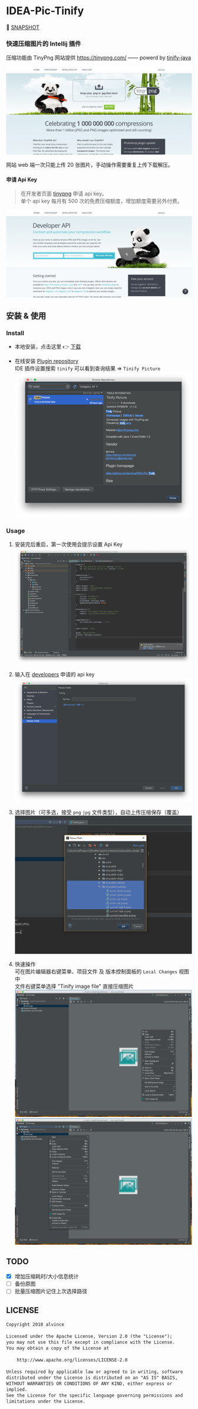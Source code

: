 IDEA-Pic-Tinify
===

🔗 [SNAPSHOT](README-SNAPSHOT.md)  

### 快速压缩图片的 Intellij 插件

压缩功能由 TinyPng 网站提供 https://tinypng.com/ —— powerd by [tinify-java](https://github.com/tinify/tinify-java)

![tinypng_homepage.png](art/tinypng_homepage.png "TinyPng")

网站 web 端一次只能上传 20 张图片，手动操作需要重复上传下载解压。

#### 申请 Api Key

> 在开发者页面 [tinypng](https://tinypng.com/developers) 申请 api key。  
单个 api key 每月有 500 次的免费压缩额度，增加额度需要另外付费。

![tinypng_develop.png](art/tinypng_develop.png "TinyPng")

## 安装 & 使用

### Install

- 本地安装，点击这里️ 👉 [下载](https://github.com/alvince/IDEA-Pic-Tinify/releases/latest "v1.1.0")

- 在线安装 [Plugin repository](https://plugins.jetbrains.com/plugin/11025-tinify-picture)  
  IDE 插件设置搜索 `tinify` 可以看到查询结果 => `Tinify Picture`  
  ![search](art/tinify_repo.png)

### Usage

1. 安装完后重启，第一次使用会提示设置 Api Key  
![notification.png](art/notification.png "Notification")

2. 输入在 [developers](https://tinypng.com/developers) 申请的 api key  
![settings.png](art/settings.png "Settings")

3. 选择图片（可多选，接受 `png` `jpg` 文件类型），自动上传压缩保存（覆盖）  
![select_images.png](art/select_images.png "Pick Images")

4. 快速操作  
  可在图片编辑器右键菜单、项目文件 及 版本控制面板的 `Local Changes` 视图中  
  文件右键菜单选择 "Tinify image file" 直接压缩图片  
  ![action_edit_menu](art/tinify_editor.png)
  ![action_project_view](art/tinify_project.png)


## TODO

- [x] 增加压缩耗时/大小信息统计
- [ ] 备份原图
- [ ] 批量压缩图片记住上次选择路径

LICENSE
---

```
Copyright 2018 alvince

Licensed under the Apache License, Version 2.0 (the "License");
you may not use this file except in compliance with the License.
You may obtain a copy of the License at

    http://www.apache.org/licenses/LICENSE-2.0

Unless required by applicable law or agreed to in writing, software
distributed under the License is distributed on an "AS IS" BASIS,
WITHOUT WARRANTIES OR CONDITIONS OF ANY KIND, either express or implied.
See the License for the specific language governing permissions and
limitations under the License.
```
